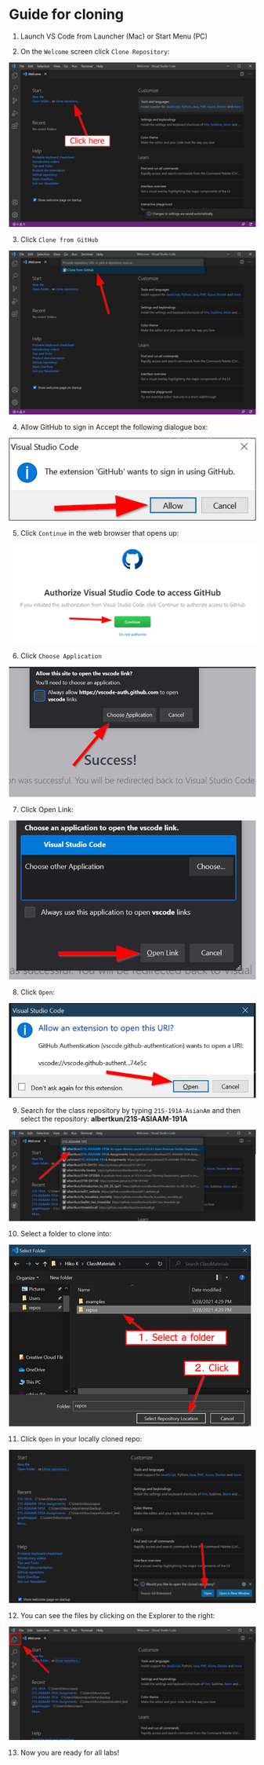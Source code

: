 # Guide for cloning

1.  Launch VS Code from Launcher (Mac) or Start Menu (PC)

2.  On the `Welcome` screen click `Clone Repository`:

<img src="media\git_clone1.png" />

3.  Click `Clone from GitHub`

<img src="media\git_clone2.png" />

4.  Allow GitHub to sign in Accept the following dialogue box:

<img src="media\git_clone3.png" />

5.  Click `Continue` in the web browser that opens up:

<img src="media\git_clone4.png" />

6.  Click `Choose Application`

<img src="media\git_clone5.png" />

7.  Click Open Link:

<img src="media\git_clone6.png" />

8.  Click `Open`:

<img src="media\git_clone7.png" />

9.  Search for the class repository by typing `21S-191A-AsianAm` and
    then select the repository: **albertkun/21S-ASIAAM-191A**

<img src="media\git_clone8.png" />

10. Select a folder to clone into:

<img src="media\git_clone9.png" />

11. Click `Open` in your locally cloned repo:

<img src="media\git_clone10.png" />

12. You can see the files by clicking on the Explorer to the right:

<img src="media\git_clone11.png" />

13. Now you are ready for all labs!
